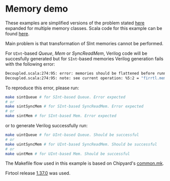 # Memory demo

These examples are simplified versions of the problem stated [here](https://github.com/milovanovic/chipyard/tree/1.9.0_queue) expanded for multiple memory classes. Scala code for this example can be found [here](./src/main/scala/example/MemExample.scala).

Main problem is that transformation of SInt memories cannot be performed.

For `UInt`-based *Queue*, *Mem* or *SyncReadMem*, Verilog code will be succesfully generated but for `SInt`-based memories Verilog generation fails with the following error:
```bash
Decoupled.scala:274:95: error: memories should be flattened before running LowerMemory
Decoupled.scala:274:95: note: see current operation: %5:2 = "firrtl.mem"() {annotations = [], depth = 1024 : i64, name = "ram", nameKind = #firrtl<name_kind droppable_name>, portAnnotations = [[], []], portNames = ["MPORT", "io_deq_bits_MPORT"], readLatency = 0 : i32, ruw = 0 : i32, writeLatency = 1 : i32} : () -> (!firrtl.bundle<addr: uint<10>, en: uint<1>, clk: clock, data: sint<16>, mask: uint<1>>, !firrtl.bundle<addr: uint<10>, en: uint<1>, clk: clock, data flip: sint<16>>)
```

To reproduce this error, please run:
```bash
make sintQueue # for SInt-based Queue. Error expected
# or
make sintSyncMem # for SInt-based SyncReadMem. Error expected
# or
make sintMem # for SInt-based Mem. Error expected
```
or to generate Verilog successfully run:
```bash
make uintQueue # for UInt-based Queue. Should be successful
# or
make uintSyncMem # for UInt-based SyncReadMem. Should be successful
# or
make uintMem # for UInt-based Mem. Should be successful
```

The Makefile flow used in this example is based on Chipyard's [common.mk](https://github.com/ucb-bar/chipyard/blob/main/common.mk).

Firtool release [1.37.0](https://github.com/llvm/circt/releases/tag/firtool-1.37.0) was used.
